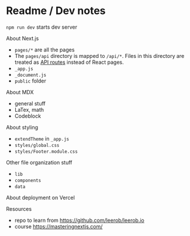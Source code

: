 # Readme / Dev notes

`npm run dev` starts dev server

About Next.js

- `pages/*` are all the pages
- The `pages/api` directory is mapped to `/api/*`. Files in this directory are treated as [API routes](https://nextjs.org/docs/api-routes/introduction) instead of React pages.
- `_app.js`
- `_document.js`
- `public` folder

About MDX

- general stuff
- LaTex, math
- Codeblock

About styling

- `extendTheme` in `_app.js`
- `styles/global.css`
- `styles/Footer.module.css`

Other file organization stuff

- `lib`
- `components`
- `data`

About deployment on Vercel

Resources

- repo to learn from https://github.com/leerob/leerob.io
- course https://masteringnextjs.com/
